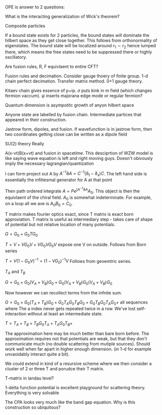 OPE is answer to 2 questions:

What is the interacting generalization of Wick's theorem?

Composite particles

If a bound state exists for 2 particles, the bound states will dominate
the hilbert space as they get close together. This follows from
orthonormality of eigenstates. The bound state will be localized around
$r_{1}\sim r_{2}$ hence lumped there, which means the free states need
to be suppressed there or highly oscillatory.

Are fusion rules, R, F equivlaent to entire CFT?

Fusion rules and decimation. Consider gauge thoery of finite group. 1-d
chain perfect decimation. Transfer matrix method. 0+1 gauge theory.

Kitaev chain gives essence of p+ip. $\sigma$ puts kink in m field (which
changes fermion vaccum). $\psi$ inserts majorana edge mode or regular
fermion?

Quantum dimension is asympotitc growth of anyon hilbert space

Anyone state are labelled by fusion chain. Intermediate partices that
appeared in their construction.

Jastrow form, dipoles, and fusion. If wavefunction is in jastrow form,
then two coordinates getting close can be written as a dipole field

SU(2) theory Really

A(x-vt)B(x+vt) and fusion in spacetime. This desciprtion of WZW model is
like saying wave equation is left and right moving guys. Doesn't
obivously imply the necessary lagrangian/quantization

I can form project out A by
$A^{-1}\partial A=C^{-1}(\partial_{t}-\partial_{x})C$. The left hand
side is essentially the infitiesmal generator for A at that point

Then path ordered integrate $A=Pe^{\int A^{-1}\partial A}A_{0}$. This
object is then the equivlaent of the chiral field. $A_{0}$ is somewhat
indeterminate. For example, on a loop all we ave is $A_{0}B_{0}=C_{0}$.

T matrix makes fourier optics exact, since T matrix is exact born
approxiation. T matrix is useful as intermediary step - takes care of
shape of potential but not relative location of many potentials.

$G=G_{0}+G_{0}TG_{0}$

$T=V+VG_{0}V+VG_{0}VG_{0}V$ expose one V on outside. Follows from Born
series

$T=V(1-G_{0}V)^{-1}=(1-VG_{0})^{-1}V$ Follows from geoemtric series.

$T_{A}$ and $T_{B}$

$G=G_{0}+G_{0}(V_{A}+V_{B})G_{0}+G_{0}(V_{A}+V_{B})G_{0}(V_{A}+V_{B})G_{0}$

Now however we can recollect terms from the infnite sum.

$G=G_{0}+G_{0}(T_{A}+T_{B})G_{0}+G_{0}T_{A}G_{0}T_{B}G_{0}+G_{0}T_{B}G_{0}T_{A}G_{0}+$
all sequences where The a index never gets repeated twice in a row.
We've lost self-interaction without at least an intermediate state.

$T=T_{A}+T_{B}+T_{B}G_{0}T_{A}+T_{A}G_{0}T_{B}+$

The approximation here may be much better than bare born before. The
approximation requires not that potentials are weak, but that they don't
communicate much (no double scattering from mutiple sources). Should
work well when far apart in higher enough dimension. (in 1-d for example
unvaoidably interact quite a bit).

We could extend in kind of a resursive scheme where we then consider a
cluster of 2 or three T and porudce their T matrix.

T-matrix in landau level?

1-delta function potential is excellent playground for scattering
theory. Everything is very solvable

The CPA looks very much like the band gap equation. Why is this
construction so ubiquitous?
